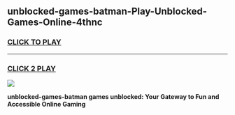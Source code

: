 
## unblocked-games-batman-Play-Unblocked-Games-Online-4thnc
<h3>
<a href="https://premium76.site?title=unblocked-games-batman&ref=25A">CLICK TO PLAY</a></h3>
<hr>

<h3>
<a href="https://premium76.site?title=unblocked-games-batman&ref=25A">CLICK 2 PLAY</a>
  
</h3>

<a href="https://premium76.site?title=unblocked-games-batman&ref=25A"><img src="https://clearcache.store/games.png"></a>


**unblocked-games-batman games unblocked: Your Gateway to Fun and Accessible Online Gaming**
